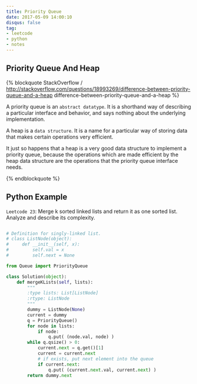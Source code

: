 ```yaml
---
title: Priority Queue
date: 2017-05-09 14:00:10
disqus: false
tag:
- leetcode
- python
- notes
---
```


## Priority Queue And Heap

{% blockquote StackOverflow / http://stackoverflow.com/questions/18993269/difference-between-priority-queue-and-a-heap difference-between-priority-queue-and-a-heap %}

A priority queue is an `abstract datatype`. It is a shorthand way of describing a particular interface and behavior, and says nothing about the underlying implementation.

A heap is a `data structure`. It is a name for a particular way of storing data that makes certain operations very efficient.

It just so happens that a heap is a very good data structure to implement a priority queue, because the operations which are made efficient by the heap data structure are the operations that the priority queue interface needs.

{% endblockquote %}

## Python Example

`Leetcode 23`: Merge k sorted linked lists and return it as one sorted list. Analyze and describe its complexity.

```python

# Definition for singly-linked list.
# class ListNode(object):
#     def __init__(self, x):
#         self.val = x
#         self.next = None

from Queue import PriorityQueue

class Solution(object):
    def mergeKLists(self, lists):
        """
        :type lists: List[ListNode]
        :rtype: ListNode
        """
        dummy = ListNode(None)
        current = dummy
        q = PriorityQueue()
        for node in lists:
            if node:
                q.put( (node.val, node) )
        while q.qsize() > 0:
            current.next = q.get()[1]
            current = current.next
            # if exists, put next element into the queue
            if current.next:
                q.put( (current.next.val, current.next) )
        return dummy.next

```
